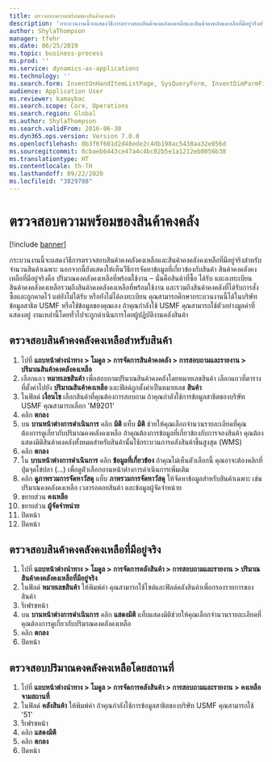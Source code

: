 ```yaml
---
title: ตรวจสอบความพร้อมของสินค้าคงคลัง
description: 'กระบวนงานนี้จะแสดงวิธีการตรวจสอบสินค้าคงคลังคงเหลือและสินค้าคงคลังคงเหลือที่มีอยู่จริงสำหรับจำนวนสินค้าเฉพาะ '
author: ShylaThompson
manager: tfehr
ms.date: 06/25/2019
ms.topic: business-process
ms.prod: ''
ms.service: dynamics-ax-applications
ms.technology: ''
ms.search.form: InventOnHandItemListPage, SysQueryForm, InventDimParmFixed, InventSupply, DefaultDashboard, WHSInventPhysicalOnhand, WHSOnHand, InventOnhandItem
audience: Application User
ms.reviewer: kamaybac
ms.search.scope: Core, Operations
ms.search.region: Global
ms.author: ShylaThompson
ms.search.validFrom: 2016-06-30
ms.dyn365.ops.version: Version 7.0.0
ms.openlocfilehash: 8b3f6f601d2d48ede2c4db198ac5438aa32e056d
ms.sourcegitcommit: 8cbaeb6443ce47a4c4bc02b5e1a1212eb0056b38
ms.translationtype: HT
ms.contentlocale: th-TH
ms.lasthandoff: 09/22/2020
ms.locfileid: "3829788"
---
```

# <a name="check-the-availability-of-stock"></a>ตรวจสอบความพร้อมของสินค้าคงคลัง

[!include [banner](../../includes/banner.md)]

กระบวนงานนี้จะแสดงวิธีการตรวจสอบสินค้าคงคลังคงเหลือและสินค้าคงคลังคงเหลือที่มีอยู่จริงสำหรับจำนวนสินค้าเฉพาะ  นอกจากนี้ยังแสดงให้เห็นวืธีการจัดหาข้อมูลที่เกี่ยวข้องกับสินค้า สินค้าคงคลังคงเหลือที่มีอยู่จริงคือ ปริมาณคงคลังคงเหลือที่พร้อมใช้งาน – นั่นคือสินค้าที่ซื้อ ได้รับ และลงทะเบียน สินค้าคงคลังคงเหลือรวมถึงสินค้าคงคลังคงเหลือที่พร้อมใช้งาน และรวมถึงสินค้าคงคลังที่ได้รับการสั่งซื้อและถูกคาดไว้ แต่ยังไม่ได้รับ หรือยังไม่ได้ลงทะเบียน คุณสามารถศึกษากระบวนงานนี้ได้ในบริษัทข้อมูลสาธิต USMF หรือใช้ข้อมูลของคุณเอง ถ้าคุณกำลังใช้ USMF คุณสามารถใช้ตัวอย่างมูลค่าที่แสดงอยู่ งานเหล่านี้โดยทั่วไปจะถูกดำเนินการโดยผู้ปฏิบัติงานคลังสินค้า


## <a name="check-on-hand-inventory-for-an-item"></a>ตรวจสอบสินค้าคงคลังคงเหลือสำหรับสินค้า
1. ไปที่ **แถบหน้าต่างนำทาง > โมดูล > การจัดการสินค้าคงคลัง > การสอบถามและรายงาน > ปริมาณสินค้าคงคลังคงเหลือ**
2. เลือกแถว **หมายเลขสินค้า** เพื่อสอบถามปริมาณสินค้าคงคลังโดยหมายเลขสินค้า เลือกแถวที่ตารางที่ตั้งค่าไปยัง **ปริมาณสินค้าคงเหลือ** และฟิลด์ถูกตั้งค่าเป็นหมายเลข **สินค้า**
3. ในฟิลด์ **เงื่อนไข** เลือกสินค้าที่คุณต้องการสอบถาม ถ้าคุณกำลังใช้การข้อมูลสาธิตของบริษัท USMF คุณสามารถเลือก 'M9201'  
4. คลิก **ตกลง**
5. บน **บานหน้าต่างการดำเนินการ** คลิก **มิติ** แท็บ **มิติ** ช่วยให้คุณเลือกจำนวนรายละเอียดที่คุณต้องการดูเกี่ยวกับปริมาณคงคลังคงเหลือ ถ้าคุณต้องการข้อมูลที่เกี่ยวข้องกับการจองสินค้า คุณต้องแสดงมิติสินค้าคงคลังทั้งหมดสำหรับสินค้านั้นใช้กระบวนการคลังสินค้าขึ้นสูงสุด (WMS)
6. คลิก **ตกลง**
7. ใน **บานหน้าต่างการดำเนินการ** คลิก **ข้อมูลที่เกี่ยวข้อง** ถ้าคุณไม่เห็นตัวเลือกนี้ คุณอาจะต้องคลิกที่ปุ่มจุดไข่ปลา (...) เพื่อดูตัวเลือกบานหน้าต่างการดำเนินการเพิ่มเติม
8. คลิก **ดูภาพรวมการจัดหาวัสดุ** แท็บ **ภาพรวมการจัดหาวัสดุ** ให้จัดหาข้อมูลสำหรับสินค้าเฉพาะ เช่น ปริมาณคงคลังคงเหลือ เวลารอคอยสินค้า และข้อมูลผู้จัดจำหน่าย  
9. ขยายส่วน **คงเหลือ**
10. ขยายส่วน **ผู้จัดจำหน่าย**
11. ปิดหน้า
12. ปิดหน้า

## <a name="check-physical-on-hand-inventory"></a>ตรวจสอบสินค้าคงคลังคงเหลือที่มีอยู่จริง
1. ไปที่ **แถบหน้าต่างนำทาง > โมดูล > การจัดการคลังสินค้า > การสอบถามและรายงาน > ปริมาณสินค้าคงคลังคงเหลือที่มีอยู่จริง**
2. ในฟิลด์ **หมายเลขสินค้า** ให้พิมพ์ค่า คุณสามารถใช้ไซต์และฟิลด์คลังสินค้าเพื่อกรองรายการของสินค้า 
3. รีเฟรชหน้า
4. บน **บานหน้าต่างการดำเนินการ** คลิก **แสดงมิติ** แท็บแสดงมิติช่วยให้คุณเลือกจำนวนรายละเอียดที่คุณต้องการดูเกี่ยวกับปริมาณคงคลังคงเหลือ
5. คลิก **ตกลง**
6. ปิดหน้า

## <a name="check-on-hand-inventory-by-location"></a>ตรวจสอบปริมาณคงคลังคงเหลือโดยสถานที่
1. ไปที่ **แถบหน้าต่างนำทาง > โมดูล > การจัดการคลังสินค้า > การสอบถามและรายงาน > คงเหลือจามสถานที่**
2. ในฟิลด์ **คลังสินค้า** ให้พิมพ์ค่า ถ้าคุณกำลังใช้การข้อมูลสาธิตของบริษัท USMF คุณสามารถใช้ '51'  
3. รีเฟรชหน้า
4. คลิก **แสดงมิติ**
5. คลิก **ตกลง**
6. ปิดหน้า

